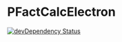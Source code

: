 # PFactCalcElectron

[![devDependency Status](https://david-dm.org/silviosanto6605/PFactCalcElectron.svg/dev-status.svg)](https://david-dm.orghttps://david-dm.org/silviosanto6605/PFactCalcElectron.svg?type=dev)
